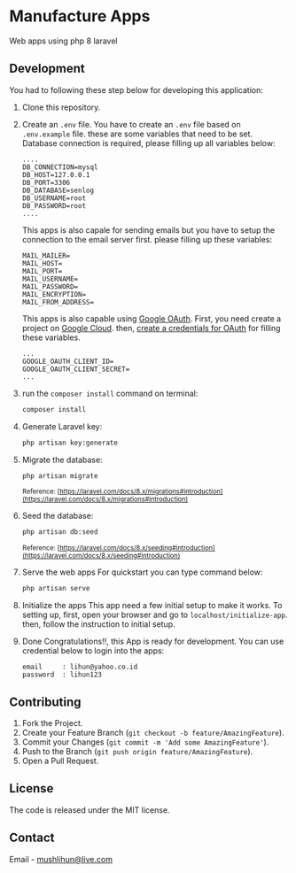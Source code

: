 # Manufacture Apps
Web apps using php 8 laravel

## Development
You had to following these step below for developing this application:
1. Clone this repository.
2. Create an `.env` file.
    You have to create an `.env` file based on `.env.example` file. these are some variables that need to be set.
    Database connection is required, please filling up all variables below:
    ```
    ....
    DB_CONNECTION=mysql
    DB_HOST=127.0.0.1
    DB_PORT=3306
    DB_DATABASE=senlog
    DB_USERNAME=root
    DB_PASSWORD=root
    ....
    ```
    This apps is also capale for sending emails but you have to setup the connection to the email server first. please filling up these variables:
    ```env
    MAIL_MAILER=
    MAIL_HOST=
    MAIL_PORT=
    MAIL_USERNAME=
    MAIL_PASSWORD=
    MAIL_ENCRYPTION=
    MAIL_FROM_ADDRESS=
    ```
    This apps is also capable using [Google OAuth](https://developers.google.com/identity/protocols/oauth2). First, you need create a project on [Google Cloud](https://console.cloud.google.com/projectcreate). then, [create a credentials for OAuth](https://console.developers.google.com/apis/credentials) for filling these variables.
    ```env
    ...
    GOOGLE_OAUTH_CLIENT_ID=
    GOOGLE_OAUTH_CLIENT_SECRET=
    ...
    ```
3. run the `composer install` command on terminal:
    ```bash
    composer install
    ```
4. Generate Laravel key:
    ```bash
    php artisan key:generate
    ```
5. Migrate the database:
    ```bash
    php artisan migrate
    ```
    <small>Reference: [https://laravel.com/docs/8.x/migrations#introduction](https://laravel.com/docs/8.x/migrations#introduction)</small>
6. Seed the database:
    ```bash
    php artisan db:seed
    ```
    <small>Reference: [https://laravel.com/docs/8.x/seeding#introduction](https://laravel.com/docs/8.x/seeding#introduction)</small>
7. Serve the web apps
    For quickstart you can type command below:
    ```bash
    php artisan serve
    ```
8. Initialize the apps
    This app need a few initial setup to make it works. To setting up, first, open your browser and go to `localhost/initialize-app`. then, follow the instruction to initial setup.
9. Done
    Congratulations‼, this App is ready for development. You can use credential below to login into the apps:
    
    ```
    email     : lihun@yahoo.co.id
    password  : lihun123
    ```

## Contributing

1. Fork the Project.
2. Create your Feature Branch (`git checkout -b feature/AmazingFeature`).
3. Commit your Changes (`git commit -m 'Add some AmazingFeature'`).
4. Push to the Branch (`git push origin feature/AmazingFeature`).
5. Open a Pull Request.

## License

The code is released under the MIT license.

## Contact

Email - [mushlihun@live.com](mailto:mushlihun@live.com?subject=[GitHub]%20Logistik%20Apps)
